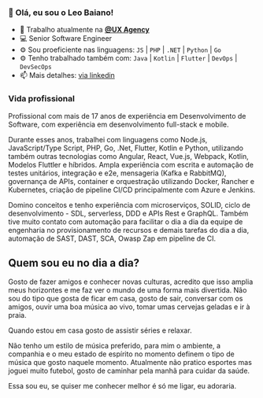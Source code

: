### 👋 Olá, eu sou o Leo Baiano!

- 🏢 Trabalho atualmente na **[@UX Agency](https://uxagency.com.br)**
- 💻 Senior Software Engineer
- ⚙️ Sou proeficiente nas linguagens: `JS` | `PHP` | `.NET` | `Python` | `Go`
- ⚙️ Tenho trabalhado também com: `Java` | `Kotlin` | `Flutter` | `DevOps` | `DevSecOps`
- 📫 Mais detalhes: [via linkedin](https://www.linkedin.com/in/leobaiano/)

### Vida profissional

Profissional com mais de 17 anos de experiência em Desenvolvimento de Software, com experiência em desenvolvimento full-stack e mobile.

Durante esses anos, trabalhei com linguagens como Node.js, JavaScript/Type Script, PHP, Go, .Net, Flutter, Kotlin e Python, utilizando também outras tecnologias como Angular, React, Vue.js, Webpack, Kotlin, Modelos Fluttler e híbridos. Ampla experiência com escrita e automação de testes unitários, integração e e2e, mensageria (Kafka e RabbitMQ), governança de APIs, container e orquestração utilizando Docker, Rancher e Kubernetes, criação de pipeline CI/CD principalmente com Azure e Jenkins.

Domino conceitos e tenho experiência com microserviços, SOLID, ciclo de desenvolvimento - SDL, serverless, DDD e APIs Rest e GraphQL. Também tive muito contato com automação para facilitar o dia a dia da equipe de engenharia no provisionamento de recursos e demais tarefas do dia a dia, automação de SAST, DAST, SCA, Owasp Zap em pipeline de CI.

## Quem sou eu no dia a dia?

Gosto de fazer amigos e conhecer novas culturas, acredito que isso amplia meus horizontes e me faz ver o mundo de uma forma mais divertida. Não sou do tipo que gosta de ficar em casa, gosto de sair, conversar com os amigos, ouvir uma boa música ao vivo, tomar umas cervejas geladas e ir à praia.

Quando estou em casa gosto de assistir séries e relaxar.

Não tenho um estilo de música preferido, para mim o ambiente, a companhia e o meu estado de espírito no momento definem o tipo de música que gosto naquele momento. Atualmente não pratico esportes mas joguei muito futebol, gosto de caminhar pela manhã para cuidar da saúde.

Essa sou eu, se quiser me conhecer melhor é só me ligar, eu adoraria.
